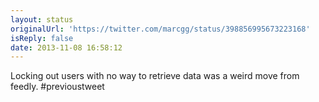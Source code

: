 ```yaml
---
layout: status
originalUrl: 'https://twitter.com/marcgg/status/398856995673223168'
isReply: false
date: 2013-11-08 16:58:12
---
```


Locking out users with no way to retrieve data was a weird move from feedly. #previoustweet
